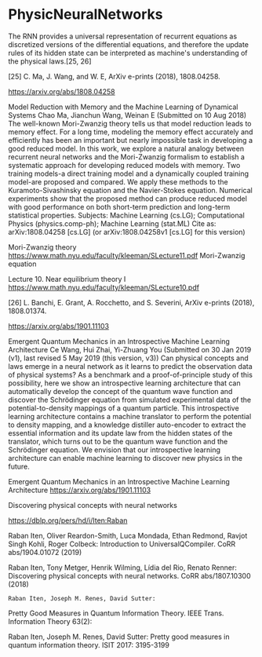 # PhysicNeuralNetworks


The RNN provides a universal representation
of recurrent equations as discretized versions of the differential
equations, and therefore the update rules of its
hidden state can be interpreted as machine's understanding
of the physical laws.[25, 26]

[25] C. Ma, J. Wang, and W. E, ArXiv e-prints (2018),
1808.04258.

https://arxiv.org/abs/1808.04258

Model Reduction with Memory and the Machine Learning of Dynamical Systems
Chao Ma, Jianchun Wang, Weinan E
(Submitted on 10 Aug 2018)
The well-known Mori-Zwanzig theory tells us that model reduction leads to memory effect. For a long time, modeling the memory effect accurately and efficiently has been an important but nearly impossible task in developing a good reduced model. In this work, we explore a natural analogy between recurrent neural networks and the Mori-Zwanzig formalism to establish a systematic approach for developing reduced models with memory. Two training models-a direct training model and a dynamically coupled training model-are proposed and compared. We apply these methods to the Kuramoto-Sivashinsky equation and the Navier-Stokes equation. Numerical experiments show that the proposed method can produce reduced model with good performance on both short-term prediction and long-term statistical properties.
Subjects:	Machine Learning (cs.LG); Computational Physics (physics.comp-ph); Machine Learning (stat.ML)
Cite as:	arXiv:1808.04258 [cs.LG]
 	(or arXiv:1808.04258v1 [cs.LG] for this version)

Mori-Zwanzig theory  https://www.math.nyu.edu/faculty/kleeman/SLecture11.pdf Mori-Zwanzig equation

Lecture 10. Near equilibrium theory I  https://www.math.nyu.edu/faculty/kleeman/SLecture10.pdf




[26] L. Banchi, E. Grant, A. Rocchetto, and S. Severini,
ArXiv e-prints (2018), 1808.01374.


https://arxiv.org/abs/1901.11103



Emergent Quantum Mechanics in an Introspective Machine Learning Architecture
Ce Wang, Hui Zhai, Yi-Zhuang You
(Submitted on 30 Jan 2019 (v1), last revised 5 May 2019 (this version, v3))
Can physical concepts and laws emerge in a neural network as it learns to predict the observation data of physical systems? As a benchmark and a proof-of-principle study of this possibility, here we show an introspective learning architecture that can automatically develop the concept of the quantum wave function and discover the Schrödinger equation from simulated experimental data of the potential-to-density mappings of a quantum particle. This introspective learning architecture contains a machine translator to perform the potential to density mapping, and a knowledge distiller auto-encoder to extract the essential information and its update law from the hidden states of the translator, which turns out to be the quantum wave function and the Schrödinger equation. We envision that our introspective learning architecture can enable machine learning to discover new physics in the future.

Emergent Quantum Mechanics in an Introspective Machine Learning Architecture
https://arxiv.org/abs/1901.11103

Discovering physical concepts with neural networks

https://dblp.org/pers/hd/i/Iten:Raban

Raban Iten, Oliver Reardon-Smith, Luca Mondada, Ethan Redmond, Ravjot Singh Kohli, Roger Colbeck:
Introduction to UniversalQCompiler. CoRR abs/1904.01072 (2019)

Raban Iten, Tony Metger, Henrik Wilming, Lídia del Rio, Renato Renner:
Discovering physical concepts with neural networks. CoRR abs/1807.10300 (2018)

	Raban Iten, Joseph M. Renes, David Sutter:
Pretty Good Measures in Quantum Information Theory. IEEE Trans. Information Theory 63(2): 

Raban Iten, Joseph M. Renes, David Sutter:
Pretty good measures in quantum information theory. ISIT 2017: 3195-3199
